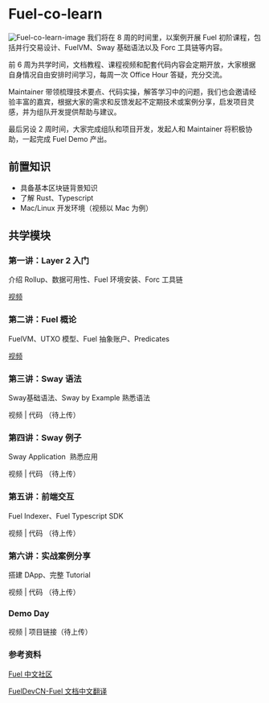 # Fuel-co-learn
![Fuel-co-learn-image](./image/Fuel-co-learn.jpg)
我们将在 8 周的时间里，以案例开展 Fuel 初阶课程，包括并行交易设计、FuelVM、Sway 基础语法以及 Forc 工具链等内容。

前 6 周为共学时间，文档教程、课程视频和配套代码内容会定期开放，大家根据自身情况自由安排时间学习，每周一次 Office Hour 答疑，充分交流。

Maintainer 带领梳理技术要点、代码实操，解答学习中的问题，我们也会邀请经验丰富的嘉宾，根据大家的需求和反馈发起不定期技术或案例分享，启发项目灵感，并为组队开发提供帮助与建议。

最后另设 2 周时间，大家完成组队和项目开发，发起人和 Maintainer 将积极协助，一起完成 Fuel Demo 产出。

## 前置知识
- 具备基本区块链背景知识
- 了解 Rust、Typescript
- Mac/Linux 开发环境（视频以 Mac 为例）

## 共学模块
### 第一讲：Layer 2 入门
介绍 Rollup、数据可用性、Fuel 环境安装、Forc 工具链

[视频](https://youtu.be/s4D-ywBDBgE)

### 第二讲：Fuel 概论
FuelVM、UTXO 模型、Fuel 抽象账户、Predicates

[视频](https://youtu.be/C-G27ouleaA)

### 第三讲：Sway 语法
Sway基础语法、Sway by Example 熟悉语法

视频 | 代码 （待上传）

### 第四讲：Sway 例子
Sway Application  熟悉应用

视频 | 代码 （待上传）

### 第五讲：前端交互
Fuel Indexer、Fuel Typescript SDK

视频 | 代码 （待上传）

### 第六讲：实战案例分享
搭建 DApp、完整 Tutorial

视频 | 代码 （待上传）


### Demo Day
视频 | 项目链接（待上传）

### 参考资料

[Fuel 中文社区](https://fuelup.cc/)

[FuelDevCN-Fuel 文档中文翻译](https://docs.fueldev.xyz/docs/)
